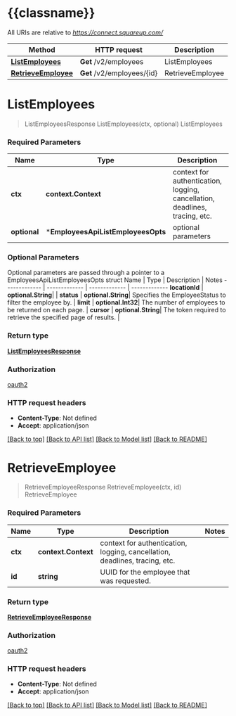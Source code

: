 # {{classname}}

All URIs are relative to *https://connect.squareup.com/*

Method | HTTP request | Description
------------- | ------------- | -------------
[**ListEmployees**](EmployeesApi.md#ListEmployees) | **Get** /v2/employees | ListEmployees
[**RetrieveEmployee**](EmployeesApi.md#RetrieveEmployee) | **Get** /v2/employees/{id} | RetrieveEmployee

# **ListEmployees**
> ListEmployeesResponse ListEmployees(ctx, optional)
ListEmployees

### Required Parameters

Name | Type | Description  | Notes
------------- | ------------- | ------------- | -------------
 **ctx** | **context.Context** | context for authentication, logging, cancellation, deadlines, tracing, etc.
 **optional** | ***EmployeesApiListEmployeesOpts** | optional parameters | nil if no parameters

### Optional Parameters
Optional parameters are passed through a pointer to a EmployeesApiListEmployeesOpts struct
Name | Type | Description  | Notes
------------- | ------------- | ------------- | -------------
 **locationId** | **optional.String**|  | 
 **status** | **optional.String**| Specifies the EmployeeStatus to filter the employee by. | 
 **limit** | **optional.Int32**| The number of employees to be returned on each page. | 
 **cursor** | **optional.String**| The token required to retrieve the specified page of results. | 

### Return type

[**ListEmployeesResponse**](ListEmployeesResponse.md)

### Authorization

[oauth2](../README.md#oauth2)

### HTTP request headers

 - **Content-Type**: Not defined
 - **Accept**: application/json

[[Back to top]](#) [[Back to API list]](../README.md#documentation-for-api-endpoints) [[Back to Model list]](../README.md#documentation-for-models) [[Back to README]](../README.md)

# **RetrieveEmployee**
> RetrieveEmployeeResponse RetrieveEmployee(ctx, id)
RetrieveEmployee

### Required Parameters

Name | Type | Description  | Notes
------------- | ------------- | ------------- | -------------
 **ctx** | **context.Context** | context for authentication, logging, cancellation, deadlines, tracing, etc.
  **id** | **string**| UUID for the employee that was requested. | 

### Return type

[**RetrieveEmployeeResponse**](RetrieveEmployeeResponse.md)

### Authorization

[oauth2](../README.md#oauth2)

### HTTP request headers

 - **Content-Type**: Not defined
 - **Accept**: application/json

[[Back to top]](#) [[Back to API list]](../README.md#documentation-for-api-endpoints) [[Back to Model list]](../README.md#documentation-for-models) [[Back to README]](../README.md)

